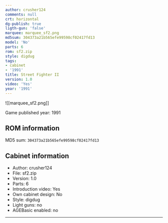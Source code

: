 ```yaml
---
author: crusher124
comments: null
crt: horizontal
dg-publish: true
ligth-gun: 'false'
marquee: marquee_sf2.png
md5sum: 304373a21b565efe99598cf02417fd13
model: 'No'
parts: 6
rom: sf2.zip
style: digdug
tags:
- cabinet
- '1991'
title: Street Fighter II
version: 1.0
video: 'Yes'
year: '1991'
---
```


![[marquee_sf2.png]]

Game published year: 1991

## ROM information

MD5 sum: `304373a21b565efe99598cf02417fd13` 

## Cabinet information

- Author: crusher124
- File: sf2.zip
- Version: 1.0
- Parts: 6
- Introduction video: Yes
- Own cabinet design: No
- Style: digdug
- Light guns: no
- AGEBasic enabled: no

---

